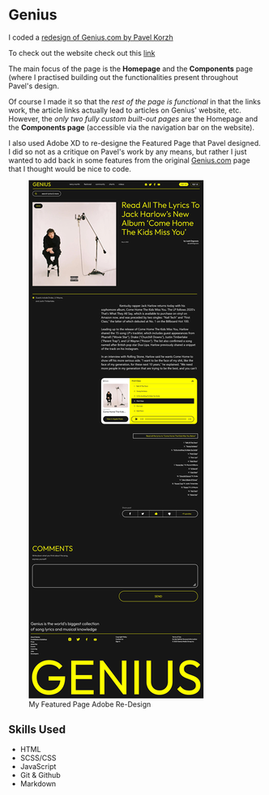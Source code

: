 # Genius

I coded a <a href="https://www.behance.net/gallery/140483359/GENIUS-website-redesign?tracking_source=search_projects%7Cwebsite"> redesign of Genius.com by Pavel Korzh</a> 

To check out the website check out this <a href="https://richardogujawa.github.io/genius/">link</a>

The main focus of the page is the <strong>Homepage</strong> and the <strong>Components</strong> page (where I practised building out the functionalities present throughout Pavel's design.  

Of course I made it so that the <em>rest of the page is functional</em> in that the links work, the article links actually lead to articles on Genius' website, etc. However, the <em>only two fully custom built-out pages</em> are the Homepage and the <strong>Components page</strong> (accessible via the navigation bar on the website). 

I also used Adobe XD to re-designe the Featured Page that Pavel designed. I did so not as a critique on Pavel's work by any means, but rather I just wanted to add back in some features from the original <a href="https://genius.com/">Genius.com</a> page that I thought would be nice to code.

<figure> 
<img src="https://raw.githubusercontent.com/RichardOgujawa/genius/master/images/featured-page-template.jpg" alt="Adobe XD Redesign of Featured Page">
<figcaption>My Featured Page Adobe Re-Design</figcaption>
</figure>



## Skills Used
- HTML 
- SCSS/CSS
- JavaScript 
- Git & Github
- Markdown


